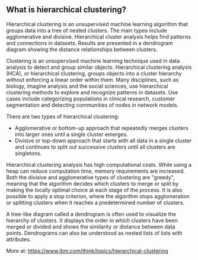 ## What is hierarchical clustering?

Hierarchical clustering is an unsupervised machine learning algorithm that groups data into a tree of nested clusters. The main types include agglomerative and divisive. Hierarchical cluster analysis helps find patterns and connections in datasets. Results are presented in a dendrogram diagram showing the distance relationships between clusters.

Clustering is an unsupervised machine learning technique used in data analysis to detect and group similar objects. Hierarchical clustering analysis (HCA), or hierarchical clustering, groups objects into a cluster hierarchy without enforcing a linear order within them. Many disciplines, such as biology, imagine analysis and the social sciences, use hierarchical clustering methods to explore and recognize patterns in datasets. Use cases include categorizing populations in clinical research, customer segmentation and detecting communities of nodes in network models.

There are two types of hierarchical clustering:

- Agglomerative or bottom-up approach that repeatedly merges clusters into larger ones until a single cluster emerges.
- Divisive or top-down approach that starts with all data in a single cluster and continues to split out successive clusters until all clusters are singletons.

Hierarchical clustering analysis has high computational costs. While using a heap can reduce computation time, memory requirements are increased. Both the divisive and agglomerative types of clustering are "greedy", meaning that the algorithm decides which clusters to merge or split by making the locally optimal choice at each stage of the process. It is also possible to apply a stop criterion, where the algorithm stops agglomeration or splitting clusters when it reaches a predetermined number of clusters.

A tree-like diagram called a dendrogram is often used to visualize the hierarchy of clusters. It displays the order in which clusters have been merged or divided and shows the similarity or distance between data points. Dendrograms can also be understood as nested lists of lists with attributes.

More at: https://www.ibm.com/think/topics/hierarchical-clustering
